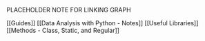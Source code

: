 PLACEHOLDER NOTE FOR LINKING GRAPH

[[Guides]]
[[Data Analysis with Python - Notes]]
[[Useful Libraries]]
[[Methods - Class, Static, and Regular]]


